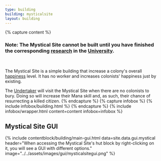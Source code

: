 ```yaml
---
type: building
building: mysticalsite
layout: building
---
```

{% capture content %}
### Note: The Mystical Site cannot be built until you have finished the corresponding [research](../../source/systems/research) in the [University](../../source/buildings/university).
<br>

The Mystical Site is a simple building that increase a colony's overall [happiness](../../source/systems/happinessandsaturation) level. It has no worker and increases colonists' happiness just by existing.

The [Undertaker](../../source/workers/undertaker) will visit the Mystical Site when there are no colonists to bury. Doing so will increase their Mana skill and, as such, their chance of resurrecting a killed citizen.
{% endcapture %}
{% capture infobox %}
{% include infobox/building.html %}
{% endcapture %}
{% include infobox/wrapper.html content=content infobox=infobox %}

## Mystical Site GUI

{% include contentblock/building/main-gui.html data=site.data.gui.mystical header="When accessing the Mystical Site's hut block by right-clicking on it, you will see a GUI with different options." image="../../assets/images/gui/mysticalsitegui.png" %}